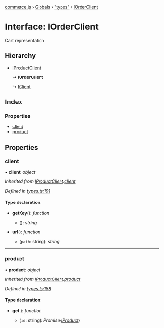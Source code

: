 [commerce.js](../README.md) › [Globals](../globals.md) › ["types"](../modules/_types_.md) › [IOrderClient](_types_.iorderclient.md)

# Interface: IOrderClient

Cart representation

## Hierarchy

* [IProductClient](_types_.iproductclient.md)

  ↳ **IOrderClient**

  ↳ [IClient](_types_.iclient.md)

## Index

### Properties

* [client](_types_.iorderclient.md#client)
* [product](_types_.iorderclient.md#product)

## Properties

###  client

• **client**: *object*

*Inherited from [IProductClient](_types_.iproductclient.md).[client](_types_.iproductclient.md#client)*

*Defined in [types.ts:191](https://github.com/shopjs/commerce.js/blob/bdc45b5/src/types.ts#L191)*

#### Type declaration:

* **getKey**(): *function*

  * (): *string*

* **url**(): *function*

  * (`path`: string): *string*

___

###  product

• **product**: *object*

*Inherited from [IProductClient](_types_.iproductclient.md).[product](_types_.iproductclient.md#product)*

*Defined in [types.ts:188](https://github.com/shopjs/commerce.js/blob/bdc45b5/src/types.ts#L188)*

#### Type declaration:

* **get**(): *function*

  * (`id`: string): *Promise‹[IProduct](_types_.iproduct.md)›*
